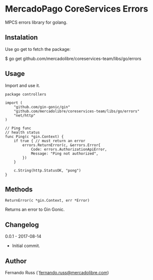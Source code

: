 MercadoPago CoreServices Errors
===

MPCS errors library for golang. 

Instalation
---

Use go get to fetch the package:

$ go get github.com/mercadolibre/coreservices-team/libs/go/errors

Usage
---

Import and use it. 

```
package controllers

import (
	"github.com/gin-gonic/gin"
	"github.com/mercadolibre/coreservices-team/libs/go/errors"
	"net/http"
)

// Ping func
// health status
func Ping(c *gin.Context) {
	if true { // must return an error
		errors.ReturnError(c, &errors.Error{
			Code: errors.AuthorizationApiError,
			Message: "Ping not authorized",
		})
	}

	c.String(http.StatusOK, "pong")
}
``` 

Methods
---

`ReturnError(c *gin.Context, err *Error)`

Returns an error to Gin Gonic.


Changelog
---

0.0.1 - 2017-08-14 

- Initial commit. 

Author
---

Fernando Russ (`fernando.russ@mercadolibre.com)